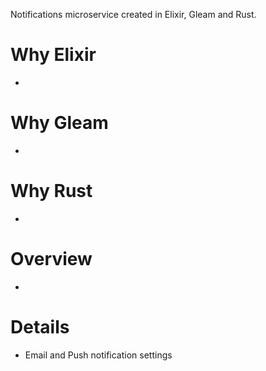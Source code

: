Notifications microservice created in Elixir, Gleam and Rust.

# Why Elixir
* 

# Why Gleam
* 

# Why Rust
*

# Overview
* 

# Details
* Email and Push notification settings
